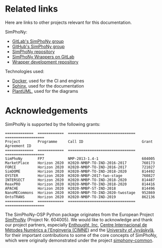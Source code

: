 # Related links

Here are links to other projects relevant for this documentation.

SimPhoNy:

- [GitLab's SimPhoNy group](https://gitlab.cc-asp.fraunhofer.de/simphony)
- [GitHub's SimPhoNy group](https://github.com/simphony)
- [SimPhoNy repository](https://github.com/simphony/simphony-osp)
- [SimPhoNy Wrappers on GitLab](https://gitlab.cc-asp.fraunhofer.de/simphony/wrappers)
- [Wrapper development repository](https://github.com/simphony/wrapper-development)

Technologies used:

- [Docker](https://www.docker.com/), used for the CI and engines
- [Sphinx](https://www.sphinx-doc.org/), used for the documentation
- [PlantUML](https://plantuml.com/), used for the diagrams

# Acknowledgements

SimPhoNy is supported by the following grants:

```{eval-rst}
=============  ============  ===============================   ==================
Project        Programme     Call ID                           Grant Agreement ID
=============  ============  ===============================   ==================
SimPhoNy       FP7           NMP-2013-1.4-1                    604005
MarketPlace    Horizon 2020  H2020-NMBP-TO-IND-2016-2017       760173
FORCE          Horizon 2020  H2020-NMBP-TO-IND-2016-2017       721027
SimDOME        Horizon 2020  H2020-NMBP-TO-IND-2018-2020       814492
OYSTER         Horizon 2020  H2020-NMBP-2017-two-stage         760827
INTERSECT      Horizon 2020  H2020-NMBP-TO-IND-2018-2020       814487
ReaxPRO        Horizon 2020  H2020-NMBP-TO-IND-2018-2020       814416
APACHE         Horizon 2020  H2020-NMBP-ST-IND-2018            814496
NanoMECommons  Horizon 2020  H2020-NMBP-TO-IND-2020-twostage   952869
OntoTRANS      Horizon 2020  H2020-NMBP-TO-IND-2019            862136
=============  ============  ===============================   ==================
```

The SimPhoNy-OSP Python package originates from the European Project
[SimPhoNy](https://www.simphony-project.eu/) (Project Nr. 604005).
We would like to acknowledge and thank our project partners, especially
[Enthought, Inc](https://www.enthought.com/),
[Centre Internacional de Mètodes Numèrics a l'Enginyeria (CIMNE)](https://cimne.com/)
and the [University of Jyväskylä](https://www.jyu.fi/en), for their important
contributions to some of the core concepts of SimPhoNy, which were originally
demonstrated under the project
[simphony-common](https://github.com/simphony/simphony-common).
